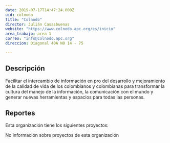 ```yaml
---
date: 2019-07-17T14:47:24.000Z
uid: colnodo
title: "Colnodo"
director: Julián Casasbuenas
website: "https://www.colnodo.apc.org/es/inicio"
area_trabajo: area 1
correo: "info@colnodo.apc.org"
direccion: Diagonal 40A NO 14 - 75

---
```


## Descripción

Facilitar el intercambio de información en pro del desarrollo y mejoramiento de la calidad de vida de los colombianos y colombianas para transformar la cultura del manejo de la información, la comunicación con el mundo y generar nuevas herramientas y espacios para todas las personas.

## Reportes

Esta organización tiene los siguientes proyectos:

No información sobre proyectos de esta organización
